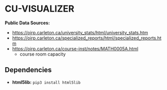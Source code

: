 # CU-VISUALIZER

**Public Data Sources:**
* https://oirp.carleton.ca/university_stats/html/university_stats.htm
* https://oirp.carleton.ca/specialized_reports/html/specialized_reports.htm
* https://oirp.carleton.ca/course-inst/notes/MATH0005A.html
    * course room capacity

## Dependencies
* **html5lib:** `pip3 install html5lib`
